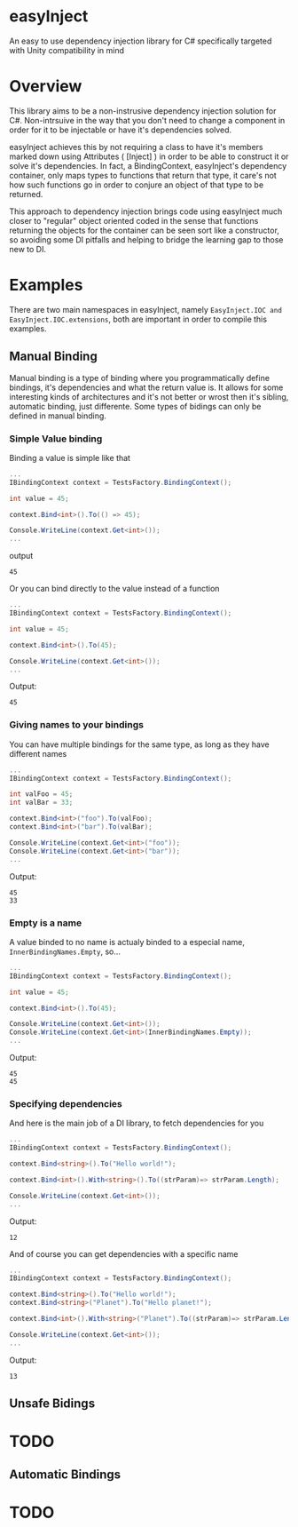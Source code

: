 # easyInject
An easy to use dependency injection library for C# specifically targeted with Unity compatibility in mind

# Overview
This library aims to be a non-instrusive dependency injection solution for C#. Non-intrsuive in the way that you don't need to change a component in order for it to be injectable or have it's dependencies solved.

easyInject achieves this by not requiring a class to have it's members marked down using Attributes ( [Inject] ) in order to be able to construct it or solve it's dependencies. In fact, a BindingContext, easyInject's dependency container, only maps types to functions that return that type, it care's not how such functions go in order to conjure an object of that type to be returned. 

This approach to dependency injection brings code using easyInject much closer to "regular" object oriented coded in the sense that functions returning the objects for the container can be seen sort like a constructor, so avoiding some DI pitfalls and helping to bridge the learning gap to those new to DI.

# Examples
There are two main namespaces in easyInject, namely ```EasyInject.IOC and EasyInject.IOC.extensions```, both are important in order to compile this examples.

## Manual Binding
Manual binding is a type of binding where you programmatically define bindings, it's dependencies and what the return value is. It allows for some interesting kinds of architectures and it's not better or wrost then it's sibling, automatic binding, just differente. Some types of bidings can only be defined in manual binding.

### Simple Value binding
Binding a value is simple like that
```csharp
...
IBindingContext context = TestsFactory.BindingContext();

int value = 45;

context.Bind<int>().To(() => 45);

Console.WriteLine(context.Get<int>());
...
```
output
```
45
```

Or you can bind directly to the value instead of a function

```csharp
...
IBindingContext context = TestsFactory.BindingContext();

int value = 45;

context.Bind<int>().To(45);

Console.WriteLine(context.Get<int>());
...
```
Output:
```
45
```
### Giving names to your bindings
You can have multiple bindings for the same type, as long as they have different names

```csharp
...
IBindingContext context = TestsFactory.BindingContext();

int valFoo = 45;
int valBar = 33;

context.Bind<int>("foo").To(valFoo);
context.Bind<int>("bar").To(valBar);

Console.WriteLine(context.Get<int>("foo"));
Console.WriteLine(context.Get<int>("bar"));
...
```
Output:
```
45
33
```

### Empty is a name
A value binded to no name is actualy binded to a especial name, ```InnerBindingNames.Empty```, so...

```csharp
...
IBindingContext context = TestsFactory.BindingContext();

int value = 45;

context.Bind<int>().To(45);

Console.WriteLine(context.Get<int>());
Console.WriteLine(context.Get<int>(InnerBindingNames.Empty));
...
```

Output:
```
45
45
```
### Specifying dependencies
And here is the main job of a DI library, to fetch dependencies for you

```csharp
...
IBindingContext context = TestsFactory.BindingContext();

context.Bind<string>().To("Hello world!");

context.Bind<int>().With<string>().To((strParam)=> strParam.Length);

Console.WriteLine(context.Get<int>());
...
```
Output:
```
12
```

And of course you can get dependencies with a specific name
```csharp
...
IBindingContext context = TestsFactory.BindingContext();

context.Bind<string>().To("Hello world!");
context.Bind<string>("Planet").To("Hello planet!");

context.Bind<int>().With<string>("Planet").To((strParam)=> strParam.Length);

Console.WriteLine(context.Get<int>());
...
```
Output:
```
13
```
## Unsafe Bidings
# TODO

## Automatic Bindings
# TODO